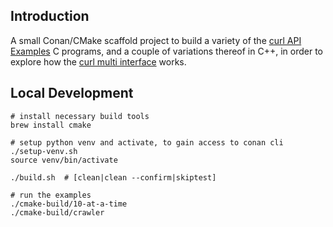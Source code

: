 ## Introduction

A small Conan/CMake scaffold project to build a variety of the [curl API Examples] C programs, and a couple of
variations thereof in C++, in order to explore how the [curl multi interface] works.

[curl API Examples]: https://curl.se/libcurl/c/example.html
[curl multi interface]: https://curl.se/libcurl/c/libcurl-multi.html

## Local Development

```shell
# install necessary build tools
brew install cmake

# setup python venv and activate, to gain access to conan cli
./setup-venv.sh
source venv/bin/activate

./build.sh  # [clean|clean --confirm|skiptest]

# run the examples
./cmake-build/10-at-a-time
./cmake-build/crawler
```
